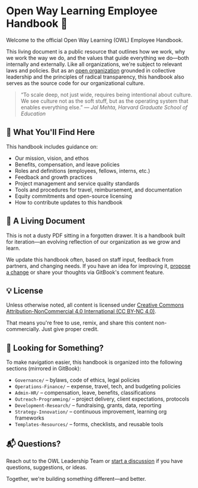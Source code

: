 # Open Way Learning Employee Handbook 🦉

Welcome to the official Open Way Learning (OWL) Employee Handbook.

This living document is a public resource that outlines how we work, why we work the way we do, and the values that guide everything we do—both internally and externally. Like all organizations, we're subject to relevant laws and policies. But as an [open organization](https://theopenorganization.org/definition/) grounded in collective leadership and the principles of radical transparency, this handbook also serves as the source code for our organizational culture.

> “To scale deep, not just wide, requires being intentional about culture. We see culture not as the soft stuff, but as the operating system that enables everything else.” 
> — *Jal Mehta, Harvard Graduate School of Education*

## 🚀 What You'll Find Here

This handbook includes guidance on:

- Our mission, vision, and ethos
- Benefits, compensation, and leave policies
- Roles and definitions (employees, fellows, interns, etc.)
- Feedback and growth practices
- Project management and service quality standards
- Tools and procedures for travel, reimbursement, and documentation
- Equity commitments and open-source licensing
- How to contribute updates to this handbook

## 🌱 A Living Document

This is not a dusty PDF sitting in a forgotten drawer. It is a handbook built for iteration—an evolving reflection of our organization as we grow and learn.

We update this handbook often, based on staff input, feedback from partners, and changing needs. If you have an idea for improving it, [propose a change](https://github.com/open-way-learning/owl-handbook/pulls) or share your thoughts via GitBook's comment feature.

## 💡 License

Unless otherwise noted, all content is licensed under [Creative Commons Attribution-NonCommercial 4.0 International (CC BY-NC 4.0)](https://creativecommons.org/licenses/by-nc/4.0/).

That means you're free to use, remix, and share this content non-commercially. Just give proper credit.

## 🧭 Looking for Something?

To make navigation easier, this handbook is organized into the following sections (mirrored in GitBook):

- `Governance/` – bylaws, code of ethics, legal policies
- `Operations-Finance/` – expense, travel, tech, and budgeting policies
- `Admin-HR/` – compensation, leave, benefits, classifications
- `Outreach-Programming/` – project delivery, client expectations, protocols
- `Development-Research/` – fundraising, grants, data, reporting
- `Strategy-Innovation/` – continuous improvement, learning org frameworks
- `Templates-Resources/` – forms, checklists, and reusable tools

## 📬 Questions?

Reach out to the OWL Leadership Team or [start a discussion](https://github.com/open-way-learning/owl-handbook/discussions) if you have questions, suggestions, or ideas.

Together, we're building something different—and better.
